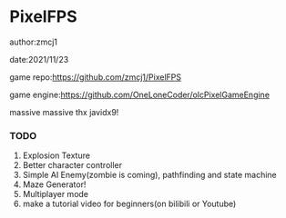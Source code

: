 # PixelFPS

author:zmcj1

date:2021/11/23

game repo:https://github.com/zmcj1/PixelFPS

game engine:https://github.com/OneLoneCoder/olcPixelGameEngine

massive massive thx javidx9!

### TODO

1. Explosion Texture
1. Better character controller
1. Simple AI Enemy(zombie is coming), pathfinding and state machine
1. Maze Generator!
1. Multiplayer mode
1. make a tutorial video for beginners(on bilibili or Youtube)